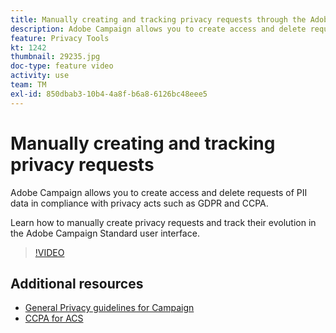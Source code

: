 ```yaml
---
title: Manually creating and tracking privacy requests through the Adobe Campaign user interface
description: Adobe Campaign allows you to create access and delete requests of PII data in compliance with privacy acts such as GDPR and CCPA. Learn how to manually create privacy requests and track their evolution in the Adobe Campaign Standard user interface.
feature: Privacy Tools
kt: 1242
thumbnail: 29235.jpg
doc-type: feature video
activity: use
team: TM
exl-id: 850dbab3-10b4-4a8f-b6a8-6126bc48eee5
---
```

# Manually creating and tracking privacy requests

Adobe Campaign allows you to create access and delete requests of PII data in compliance with privacy acts such as GDPR and CCPA.

Learn how to manually create privacy requests and track their evolution in the Adobe Campaign Standard user interface.

>[!VIDEO](https://video.tv.adobe.com/v/29235?quality=12)

## Additional resources

* [General Privacy guidelines for Campaign](https://experienceleague.corp.adobe.com/docs/campaign-classic/using/getting-started/privacy/privacy-management.html)
* [CCPA for ACS](https://experienceleague.adobe.com/docs/campaign-standard/using/getting-started/privacy/privacy-requests.html?lang=en#privacy-requests)
